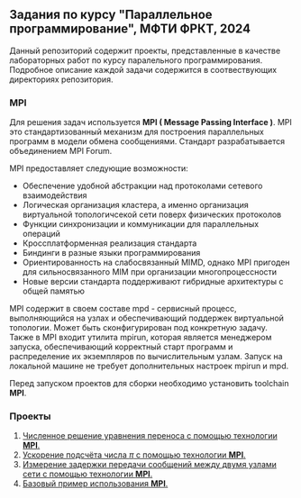 ## Задания по курсу "Параллельное программирование", МФТИ ФРКТ, 2024

Данный репозиторий содержит проекты, представленные в качестве лабораторных работ по курсу паралельного программирования. Подробное описание каждой задачи содержится в соотвествующих директориях репозитория. 

### MPI
Для решения задач используется **MPI ( Message Passing Interface )**. MPI это стандартизованный механизм для построения параллельных программ в модели обмена сообщениями. Стандарт разрабатывается объединением MPI Forum.

MPI предоставляет следующие возможности: 
- Обеспечение удобной абстракции над протоколами сетевого взаимодействия
- Логическая организация кластера, а именно организация виртуальной топологичсекой сети поверх физических протоколов
- Функции синхронизации и коммуникации для параллельных операций
- Кроссплатформенная реализация стандарта
- Биндинги в разные языки программирования
- Ориентированность на слабосвязанный MIMD, однако MPI пригоден для сильносвязанного MIM при организации многопроцессности
- Новые версии стандарта поддерживают гибридные архитектуры с общей памятью

MPI содержит в своем составе mpd - сервисный процесс, выполняющийся на узлах и обеспечивающий поддержек виртуальной топологии. Может быть сконфигурирован под конкретную задачу. Также в MPI входит утилита mpirun, которая является менеджером запуска, обеспечивающий корректный старт программ и распределение их экземпляров по вычислительным узлам. Запуск на локальной машине не требует дополнительных настроек mpirun и mpd.

Перед запуском проектов для сборки необходимо установить toolchain **MPI**. 

### Проекты
1. [Численное решение уравнения переноса с помощью технологии **MPI**.](https://github.com/RustamSubkhankulov/parprog/tree/main/transfer_equation)
2. [Ускорение подсчёта числа $\pi$ с помощью технологии **MPI**.](https://github.com/RustamSubkhankulov/parprog/tree/main/pi_estimation)
3. [Измерение задержки передачи сообщений между двумя узлами сети с помощью технологии **MPI**.](https://github.com/RustamSubkhankulov/parprog/tree/main/comm_delay)
4. [Базовый пример использования **MPI**.](https://github.com/RustamSubkhankulov/parprog/tree/main/basic)

